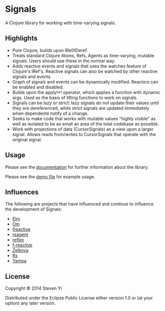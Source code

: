 # Signals

A Clojure library for working with time-varying signals. 

## Highlights

* Pure Clojure, builds upon IRef/IDeref.
* Treats standard Clojure Atoms, Refs, Agents as time-varying, mutable signals. Users should use these in the normal way.
* Adds reactive events and signals that uses the watches feature of Clojure's IRef's. Reactive signals can also be watched by other reactive signals and events.
* Graph of signals and events can be dynamically modified. Reactors can be enabled and disabled.
* Builds upon the apply!\*! operator, which applies a function with dynamic args.  Used as the basis of lifting functions to work on signals.
* Signals can be lazy or strict: lazy signals do not update their values until they are dereferenced, while strict signals are updated immediately when dependents notify of a change.
* Seeks to make code that works with mutable values "highly visible" as well as isolated to be as small an area of the total codebase as possible. 
* Work with projections of data (CursorSignals) as a view upon a larger signal.  Allows reads from/writes to CursorSignals that operate with the original signal. 

## Usage

Please see the [documentation](doc/intro.md) for further information about the library.

Please see the [demo file](src/signals/demo.clj) for example usage.

## Influences

The following are projects that have influenced and continue to influence the development of Signals:

* [Elm](http://elm-lang.org)
* [Om](https://github.com/swannodette/om)
* [freactive](https://github.com/aaronc/freactive)
* [reagent](https://github.com/reagent-project/reagent)
* [reflex](https://github.com/lynaghk/reflex)
* [f-reactive](https://github.com/aaronc/freactive)
* [Zelkova](https://github.com/jamesmacaulay/zelkova)
* [Rx](https://github.com/ReactiveX/RxClojure)
* [Yampa](https://www.haskell.org/haskellwiki/Yampa)

## License

Copyright © 2014 Steven Yi 

Distributed under the Eclipse Public License either version 1.0 or (at
your option) any later version.
